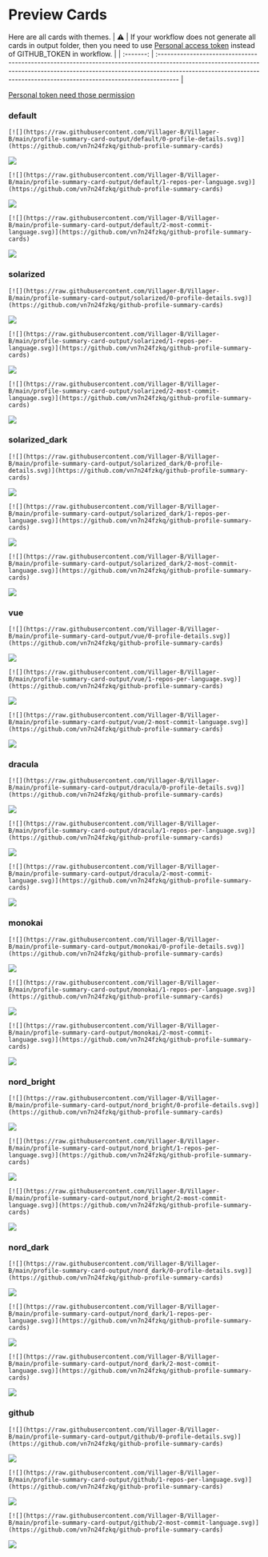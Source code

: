 
# Preview Cards

Here are all cards with themes.
| :warning: | If your workflow does not generate all cards in output folder, then you need to use [Personal access token](https://docs.github.com/en/actions/configuring-and-managing-workflows/creating-and-storing-encrypted-secrets) instead of GITHUB_TOKEN in workflow. |
| :-------: | :------------------------------------------------------------------------------------------------------------------------------------------------------------------------------------------------------------------------------------------------ |

[Personal token need those permission](https://github.com/vn7n24fzkq/github-profile-summary-cards/wiki/Personal-access-token-permissions)


### default


```
[![](https://raw.githubusercontent.com/Villager-B/Villager-B/main/profile-summary-card-output/default/0-profile-details.svg)](https://github.com/vn7n24fzkq/github-profile-summary-cards)
```
![](https://raw.githubusercontent.com/Villager-B/Villager-B/main/profile-summary-card-output/default/0-profile-details.svg)


```
[![](https://raw.githubusercontent.com/Villager-B/Villager-B/main/profile-summary-card-output/default/1-repos-per-language.svg)](https://github.com/vn7n24fzkq/github-profile-summary-cards)
```
![](https://raw.githubusercontent.com/Villager-B/Villager-B/main/profile-summary-card-output/default/1-repos-per-language.svg)


```
[![](https://raw.githubusercontent.com/Villager-B/Villager-B/main/profile-summary-card-output/default/2-most-commit-language.svg)](https://github.com/vn7n24fzkq/github-profile-summary-cards)
```
![](https://raw.githubusercontent.com/Villager-B/Villager-B/main/profile-summary-card-output/default/2-most-commit-language.svg)


### solarized


```
[![](https://raw.githubusercontent.com/Villager-B/Villager-B/main/profile-summary-card-output/solarized/0-profile-details.svg)](https://github.com/vn7n24fzkq/github-profile-summary-cards)
```
![](https://raw.githubusercontent.com/Villager-B/Villager-B/main/profile-summary-card-output/solarized/0-profile-details.svg)


```
[![](https://raw.githubusercontent.com/Villager-B/Villager-B/main/profile-summary-card-output/solarized/1-repos-per-language.svg)](https://github.com/vn7n24fzkq/github-profile-summary-cards)
```
![](https://raw.githubusercontent.com/Villager-B/Villager-B/main/profile-summary-card-output/solarized/1-repos-per-language.svg)


```
[![](https://raw.githubusercontent.com/Villager-B/Villager-B/main/profile-summary-card-output/solarized/2-most-commit-language.svg)](https://github.com/vn7n24fzkq/github-profile-summary-cards)
```
![](https://raw.githubusercontent.com/Villager-B/Villager-B/main/profile-summary-card-output/solarized/2-most-commit-language.svg)


### solarized_dark


```
[![](https://raw.githubusercontent.com/Villager-B/Villager-B/main/profile-summary-card-output/solarized_dark/0-profile-details.svg)](https://github.com/vn7n24fzkq/github-profile-summary-cards)
```
![](https://raw.githubusercontent.com/Villager-B/Villager-B/main/profile-summary-card-output/solarized_dark/0-profile-details.svg)


```
[![](https://raw.githubusercontent.com/Villager-B/Villager-B/main/profile-summary-card-output/solarized_dark/1-repos-per-language.svg)](https://github.com/vn7n24fzkq/github-profile-summary-cards)
```
![](https://raw.githubusercontent.com/Villager-B/Villager-B/main/profile-summary-card-output/solarized_dark/1-repos-per-language.svg)


```
[![](https://raw.githubusercontent.com/Villager-B/Villager-B/main/profile-summary-card-output/solarized_dark/2-most-commit-language.svg)](https://github.com/vn7n24fzkq/github-profile-summary-cards)
```
![](https://raw.githubusercontent.com/Villager-B/Villager-B/main/profile-summary-card-output/solarized_dark/2-most-commit-language.svg)


### vue


```
[![](https://raw.githubusercontent.com/Villager-B/Villager-B/main/profile-summary-card-output/vue/0-profile-details.svg)](https://github.com/vn7n24fzkq/github-profile-summary-cards)
```
![](https://raw.githubusercontent.com/Villager-B/Villager-B/main/profile-summary-card-output/vue/0-profile-details.svg)


```
[![](https://raw.githubusercontent.com/Villager-B/Villager-B/main/profile-summary-card-output/vue/1-repos-per-language.svg)](https://github.com/vn7n24fzkq/github-profile-summary-cards)
```
![](https://raw.githubusercontent.com/Villager-B/Villager-B/main/profile-summary-card-output/vue/1-repos-per-language.svg)


```
[![](https://raw.githubusercontent.com/Villager-B/Villager-B/main/profile-summary-card-output/vue/2-most-commit-language.svg)](https://github.com/vn7n24fzkq/github-profile-summary-cards)
```
![](https://raw.githubusercontent.com/Villager-B/Villager-B/main/profile-summary-card-output/vue/2-most-commit-language.svg)


### dracula


```
[![](https://raw.githubusercontent.com/Villager-B/Villager-B/main/profile-summary-card-output/dracula/0-profile-details.svg)](https://github.com/vn7n24fzkq/github-profile-summary-cards)
```
![](https://raw.githubusercontent.com/Villager-B/Villager-B/main/profile-summary-card-output/dracula/0-profile-details.svg)


```
[![](https://raw.githubusercontent.com/Villager-B/Villager-B/main/profile-summary-card-output/dracula/1-repos-per-language.svg)](https://github.com/vn7n24fzkq/github-profile-summary-cards)
```
![](https://raw.githubusercontent.com/Villager-B/Villager-B/main/profile-summary-card-output/dracula/1-repos-per-language.svg)


```
[![](https://raw.githubusercontent.com/Villager-B/Villager-B/main/profile-summary-card-output/dracula/2-most-commit-language.svg)](https://github.com/vn7n24fzkq/github-profile-summary-cards)
```
![](https://raw.githubusercontent.com/Villager-B/Villager-B/main/profile-summary-card-output/dracula/2-most-commit-language.svg)


### monokai


```
[![](https://raw.githubusercontent.com/Villager-B/Villager-B/main/profile-summary-card-output/monokai/0-profile-details.svg)](https://github.com/vn7n24fzkq/github-profile-summary-cards)
```
![](https://raw.githubusercontent.com/Villager-B/Villager-B/main/profile-summary-card-output/monokai/0-profile-details.svg)


```
[![](https://raw.githubusercontent.com/Villager-B/Villager-B/main/profile-summary-card-output/monokai/1-repos-per-language.svg)](https://github.com/vn7n24fzkq/github-profile-summary-cards)
```
![](https://raw.githubusercontent.com/Villager-B/Villager-B/main/profile-summary-card-output/monokai/1-repos-per-language.svg)


```
[![](https://raw.githubusercontent.com/Villager-B/Villager-B/main/profile-summary-card-output/monokai/2-most-commit-language.svg)](https://github.com/vn7n24fzkq/github-profile-summary-cards)
```
![](https://raw.githubusercontent.com/Villager-B/Villager-B/main/profile-summary-card-output/monokai/2-most-commit-language.svg)


### nord_bright


```
[![](https://raw.githubusercontent.com/Villager-B/Villager-B/main/profile-summary-card-output/nord_bright/0-profile-details.svg)](https://github.com/vn7n24fzkq/github-profile-summary-cards)
```
![](https://raw.githubusercontent.com/Villager-B/Villager-B/main/profile-summary-card-output/nord_bright/0-profile-details.svg)


```
[![](https://raw.githubusercontent.com/Villager-B/Villager-B/main/profile-summary-card-output/nord_bright/1-repos-per-language.svg)](https://github.com/vn7n24fzkq/github-profile-summary-cards)
```
![](https://raw.githubusercontent.com/Villager-B/Villager-B/main/profile-summary-card-output/nord_bright/1-repos-per-language.svg)


```
[![](https://raw.githubusercontent.com/Villager-B/Villager-B/main/profile-summary-card-output/nord_bright/2-most-commit-language.svg)](https://github.com/vn7n24fzkq/github-profile-summary-cards)
```
![](https://raw.githubusercontent.com/Villager-B/Villager-B/main/profile-summary-card-output/nord_bright/2-most-commit-language.svg)


### nord_dark


```
[![](https://raw.githubusercontent.com/Villager-B/Villager-B/main/profile-summary-card-output/nord_dark/0-profile-details.svg)](https://github.com/vn7n24fzkq/github-profile-summary-cards)
```
![](https://raw.githubusercontent.com/Villager-B/Villager-B/main/profile-summary-card-output/nord_dark/0-profile-details.svg)


```
[![](https://raw.githubusercontent.com/Villager-B/Villager-B/main/profile-summary-card-output/nord_dark/1-repos-per-language.svg)](https://github.com/vn7n24fzkq/github-profile-summary-cards)
```
![](https://raw.githubusercontent.com/Villager-B/Villager-B/main/profile-summary-card-output/nord_dark/1-repos-per-language.svg)


```
[![](https://raw.githubusercontent.com/Villager-B/Villager-B/main/profile-summary-card-output/nord_dark/2-most-commit-language.svg)](https://github.com/vn7n24fzkq/github-profile-summary-cards)
```
![](https://raw.githubusercontent.com/Villager-B/Villager-B/main/profile-summary-card-output/nord_dark/2-most-commit-language.svg)


### github


```
[![](https://raw.githubusercontent.com/Villager-B/Villager-B/main/profile-summary-card-output/github/0-profile-details.svg)](https://github.com/vn7n24fzkq/github-profile-summary-cards)
```
![](https://raw.githubusercontent.com/Villager-B/Villager-B/main/profile-summary-card-output/github/0-profile-details.svg)


```
[![](https://raw.githubusercontent.com/Villager-B/Villager-B/main/profile-summary-card-output/github/1-repos-per-language.svg)](https://github.com/vn7n24fzkq/github-profile-summary-cards)
```
![](https://raw.githubusercontent.com/Villager-B/Villager-B/main/profile-summary-card-output/github/1-repos-per-language.svg)


```
[![](https://raw.githubusercontent.com/Villager-B/Villager-B/main/profile-summary-card-output/github/2-most-commit-language.svg)](https://github.com/vn7n24fzkq/github-profile-summary-cards)
```
![](https://raw.githubusercontent.com/Villager-B/Villager-B/main/profile-summary-card-output/github/2-most-commit-language.svg)

